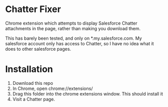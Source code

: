 # Chatter Fixer
Chrome extension which attempts to display Salesforce Chatter attachments in the page, rather than making you download them.

This has barely been tested, and only on *.my.salesforce.com. My salesforce account only has access to Chatter, so I have no idea what it does to other salesforce pages.

# Installation
1. Download this repo
1. In Chrome, open chrome://extensions/
1. Drag this folder into the chrome extensions window. This should install it
1. Visit a Chatter page.
